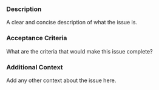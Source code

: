### Description

A clear and concise description of what the issue is.

### Acceptance Criteria

What are the criteria that would make this issue complete?

### Additional Context

Add any other context about the issue here.
